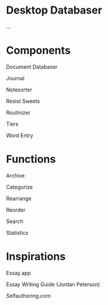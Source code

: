 # Desktop Databaser

...

# Components

Document Databaser

Journal

Notesorter

Resist Sweets

Routinizer

Tiers

Word Entry

# Functions

Archive

Categorize

Rearrange

Reorder

Search

Statistics

# Inspirations

Essay.app

Essay Writing Guide (Jordan Peterson)

Selfauthoring.com
